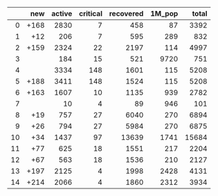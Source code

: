 |    |   new |   active |   critical |   recovered |   1M_pop |   total |
|---:|------:|---------:|-----------:|------------:|---------:|--------:|
|  0 |  +168 |     2830 |          7 |         458 |       87 |    3392 |
|  1 |   +12 |      206 |          7 |         595 |      289 |     832 |
|  2 |  +159 |     2324 |         22 |        2197 |      114 |    4997 |
|  3 |       |      184 |         15 |         521 |     9720 |     751 |
|  4 |       |     3334 |        148 |        1601 |      115 |    5208 |
|  5 |  +188 |     3411 |        148 |        1524 |      115 |    5208 |
|  6 |  +163 |     1607 |         10 |        1135 |      939 |    2782 |
|  7 |       |       10 |          4 |          89 |      946 |     101 |
|  8 |   +19 |      757 |         27 |        6040 |      270 |    6894 |
|  9 |   +26 |      794 |         27 |        5984 |      270 |    6875 |
| 10 |   +34 |     1437 |         97 |       13639 |     1741 |   15684 |
| 11 |   +77 |      625 |         18 |        1551 |      217 |    2204 |
| 12 |   +67 |      563 |         18 |        1536 |      210 |    2127 |
| 13 |  +197 |     2125 |          4 |        1998 |     2428 |    4131 |
| 14 |  +214 |     2066 |          4 |        1860 |     2312 |    3934 |